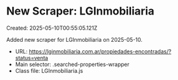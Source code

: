 # New Scraper: LGInmobiliaria

Created: 2025-05-10T00:55:05.121Z

Added new scraper for LGInmobiliaria on 2025-05-10.

- URL: https://lginmobiliaria.com.ar/propiedades-encontradas/?status=venta
- Main selector: .searched-properties-wrapper
- Class file: LGInmobiliaria.js